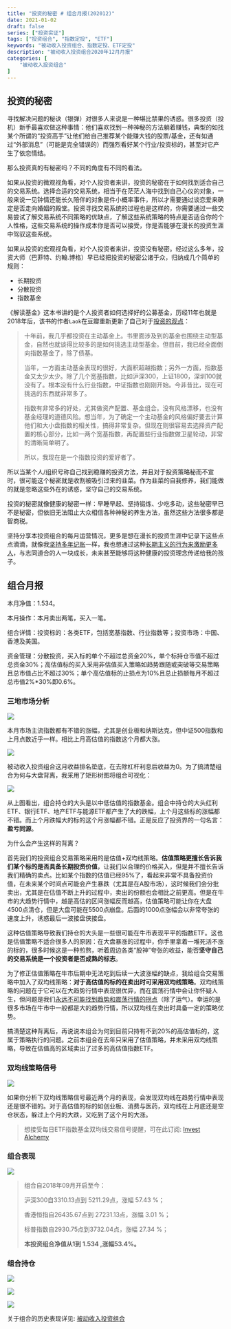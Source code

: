 ```yaml
---
title: "投资的秘密 # 组合月报(202012)"
date: 2021-01-02
draft: false
series: ["投资实证"]
tags: ["投资组合", "指数定投", "ETF"]
keywords: "被动收入投资组合、指数定投、ETF定投"
description: "被动收入投资组合2020年12月月报"
categories: [
    "被动收入投资组合"
]
---
```


## 投资的秘密

寻找解决问题的秘诀（银弹）对很多人来说是一种堪比禁果的诱惑。很多投资（投机）新手最喜欢做这种事情：他们喜欢找到一种神秘的方法躺着赚钱，典型的如找某个所谓的“投资高手”让他们给自己推荐某个能赚大钱的股票/基金，还有如通过“外部消息”（可能是完全错误的）而强烈看好某个行业/投资标的，甚至对它产生了依恋情结。

那么投资真的有秘密吗？不同的角度有不同的看法。

如果从投资的微观视角看，对个人投资者来讲，投资的秘密在于如何找到适合自己的交易系统。选择合适的交易系统，相当于在茫茫人海中找到自己心仪的对象，一般来说一见钟情还能长久陪伴的对象是件小概率事件，所以才需要通过谈恋爱来确定是否走向婚姻的殿堂。投资寻找交易系统的过程也是这样的，你需要通过一些交易尝试了解交易系统不同策略的优缺点，了解这些系统策略的特点是否适合你的个人性格，这些交易系统的操作成本你是否可以接受，你是否能够在漫长的投资生涯中驾驭这些系统。

如果从投资的宏观视角看，对个人投资者来讲，投资没有秘密。经过这么多年，投资大师（巴菲特、约翰.博格）早已经把投资的秘密公诸于众，归纳成几个简单的规则：

- 长期投资
- 分散投资
- 指数基金

《解读基金》这本书讲的是个人投资者如何选择好的公募基金，历经11年也就是2018年后，该书的作者`Laok`在豆瓣重新更新了自己对于[投资的观点](https://book.douban.com/review/1147337/)：

> 十年前，我几乎都投资在主动基金上。书里面涉及到的基金也围绕主动型基金，自然也就谈得比较多的是如何挑选主动型基金。但目前，我已经全面倒向指数基金了，除了债基。
>
> 当年，一方面主动基金表现的很好，大面积超越指数；另外一方面，指数基金又太少太少。除了几个宽基指数，比如沪深300，上证1800，深圳100就没有了。根本没有什么行业指数，中证指数也刚刚开始。今非昔比，现在可挑选的东西就非常多了。
>
> 指数有非常多的好处，尤其做资产配置、基金组合。没有风格漂移，也没有基金经理的道德风险。想当年，为了确定一个主动基金的风格偏好要去计算他们和大小盘指数的相关性，搞得非常复杂。但现在则很容易去选择资产配置的核心部分，比如一两个宽基指数，再配置些行业指数做卫星轮动，非常的清晰简单明了。
>
> 所以，我现在是一个指数投资的爱好者了。

所以当某个人/组织号称自己找到稳赚的投资方法，并且对于投资策略秘而不宣时，很可能这个秘密就是收割被吸引过来的韭菜。作为韭菜的自我修养，我们能做的就是忽略这些外在的诱惑，坚守自己的交易系统。

投资的秘密就像健康的秘密一样：早睡早起、坚持锻炼、少吃多动，这些秘密早已不是秘密，但依旧无法阻止大众相信各种神秘的养生方法，虽然这些方法很多都是智商税。

坚持分享本投资组合的每月运营情况，更多是想在漫长的投资生涯中记录下这些点点滴滴，就像我[坚持多年记账](/money/my-accounting-tool/)一样，我也想通过这种[长期主义的行为来激励更多人](/goal/)，与志同道合的人一块成长，未来甚至能够将这种健康的投资理念传递给我的孩子。

## 组合月报

本月净值：1.534。

本月操作：本月卖出两笔，买入一笔。

组合详情：投资标的：各类ETF，包括宽基指数、行业指数等；投资市场：中国、香港及美国。

资金管理：分散投资，买入标的单个不超过总资金20%，单个标持仓市值不超过总资金30%；高估值标的买入采用非估值买入策略如趋势跟随或突破等交易策略且总市值占比不超过30%；单个高估值标的止损点为10%且总止损额每月不超过总市值2%*30%即0.6%。

### 三地市场分析

![](https://img.bmpi.dev/f949b66e-eb05-09e9-0cb9-b20be05cecb9.png)

本月市场主流指数都有不错的涨幅，尤其是创业板和纳斯达克，但中证500指数和上月点数近乎一样。相比上月高估值的指数这个月都大涨。

![](https://img.bmpi.dev/a743a5b2-c8fa-08aa-2088-a8d1dcde611a.png)

被动收入投资组合这月收益排名垫底，在去除杠杆利息后收益为0。为了搞清楚组合为何与大盘背离，我采用了矩形树图将组合可视化：

![](https://img.bmpi.dev/bb39e208-3b13-38f9-76eb-8bd7df25a7e9.png)

从上图看出，组合持仓的大头是以中低估值的指数基金。组合中持仓的大头红利ETF、银行ETF、地产ETF与能源ETF都产生了大的跌幅，上个月这些标的涨幅都不错。而上个月跌幅大的标的这个月涨幅都不错。正是反应了投资界的一句名言：**盈亏同源**。

为什么会产生这样的背离？

首先我们的投资组合交易策略采用的是估值+双均线策略。**估值策略更擅长告诉我们某个标的是否具备长期投资价值**，让我们以合理的价格买入，但是并不擅长告诉我们精确的卖点。比如某个指数的估值已经95%了，看起来非常不具备投资价值，在未来某个时间点可能会产生暴跌（尤其是在A股市场），这时候我们会分批卖出，尤其是在估值不断上升的过程中，卖出的份额也会相比之前更高。但是在牛市的大趋势行情中，越是高估的区间涨幅反而越高，估值策略可能让你在大盘4500点清仓，但是大盘可能在5500点崩盘。后面的1000点涨幅会以非常夸张的速度上升，诱惑最后一波接盘侠接盘。

这种估值策略导致我们持仓的大头是一些很可能在牛市表现平平的指数ETF。这也是估值策略不适合很多人的原因：在大盘暴涨的过程中，你手里拿着一堆死活不涨的标的，很多时候这是一种煎熬，听着周边各类“股神”夸张的收益，能否**坚守自己的交易系统是一个投资者是否成熟的标志**。

为了修正估值策略在牛市后期中无法吃到后续一大波涨幅的缺点，我给组合交易策略中加入了双均线策略：**对于高估值的标的在卖出时可采用双均线策略**。双均线策略的问题在于它可以在大趋势行情中表现很优异，而在震荡行情中会让你怀疑人生，但问题是我们[永远不可能找到趋势和震荡行情的拐点](/money/road_to_trading/)（除了运气）。幸运的是很多市场在牛市中一般都是大的趋势行情，所以双均线在卖出时具备一定的策略优势。

搞清楚这种背离后，再说说本组合为何到目前只持有不到20%的高估值标的，这属于策略执行的问题。之前本组合在去年只采用了估值策略，并未采用双均线策略，导致在估值高的区域卖出了过多的高估值指数ETF。

### 双均线策略信号

![](https://img.bmpi.dev/233bd772-f9ff-3936-62ce-a0268ce9fc56.png)

如果你分析下双均线策略信号最近两个月的表现，会发现双均线在趋势行情中表现还是很不错的。对于高估值的标的如创业板、消费与医药，双均线在上月底还是空仓状态，躲过上个月的大跌，又吃到了这个月的大涨。

> 想接受每日ETF指数基金双均线交易信号提醒，可在此订阅: [Invest Alchemy](https://money.i365.tech/)

### 组合表现

![](https://img.bmpi.dev/66d4eb19-353b-73ee-a500-acfe34f3dd93.png)

> 组合自2018年09月开启至今：
> 
> 沪深300自3310.13点到 5211.29点，涨幅 57.43 %；
> 
> 香港恒指自26435.67点到 27231.13点，涨幅 3.01 %；
> 
> 标普指数自2930.75点到3732.04点，涨幅 27.34 %；
> 
> **本投资组合净值从1到 1.534 ,涨幅53.4%。**

### 组合持仓

![](https://img.bmpi.dev/f0bd1c6e-d4ab-c85b-990b-efe02eb5ba1e.png)

![](https://img.bmpi.dev/ab2fdff2-1144-db07-bfa0-5450dea3656f.png)

![](https://img.bmpi.dev/c151eeba-fe32-6f77-de95-bd1717a9e8f7.png)

关于组合的历史表现详见: [被动收入投资组合](https://www.notion.so/mdw/e0ed086e701a4d0aaa4839d2c7aa62ea)